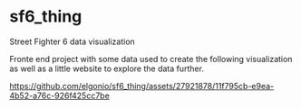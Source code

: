 # sf6_thing
Street Fighter 6 data visualization

Fronte end project with some data used to create the following visualization as well as a little website to explore the data further.

https://github.com/elgonio/sf6_thing/assets/27921878/11f795cb-e9ea-4b52-a76c-926f425cc7be

